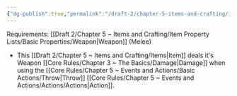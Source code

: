 ```yaml
---
{"dg-publish":true,"permalink":"/draft-2/chapter-5-items-and-crafting/item-property-lists/extra-properties/weapon/thrown/"}
---
```


Requirements: [[Draft 2/Chapter 5 ~ Items and Crafting/Item Property Lists/Basic Properties/Weapon\|Weapon]] (Melee)

- This [[Draft 2/Chapter 5 ~ Items and Crafting/Items\|Item]] deals it's Weapon [[Core Rules/Chapter 3 ~ The Basics/Damage\|Damage]] when using the [[Core Rules/Chapter 5 ~ Events and Actions/Basic Actions/Throw\|Throw]] [[Core Rules/Chapter 5 ~ Events and Actions/Actions/Actions\|Action]].